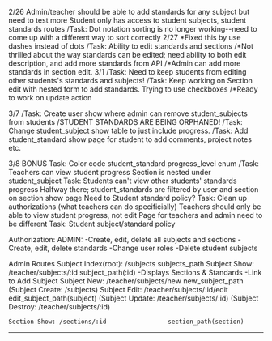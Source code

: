2/26
    Admin/teacher should be able to add standards for any subject but need to test more
    Student only has access to student subjects, student standards routes
        /Task: Dot notation sorting is no longer working--need to come up with a different way to sort correctly
2/27            *Fixed this by use dashes instead of dots
    /Task: Ability to edit standards and sections 
        /*Not thrilled about the way standards can be edited; need ability to both edit description, and add more standards from API
           /*Admin can add more standards in section edit.
3/1
    /Task: Need to keep students from editing other students's standards and subjects!
    /Task: Keep working on Section edit with nested form to add standards. Trying to use checkboxes
        /*Ready to work on update action 

3/7
    /Task: Create user show where admin can remove student_subjects from students
        /STUDENT STANDARDS ARE BEING ORPHANED!
    /Task: Change student_subject show table to just include progress.
        /Task: Add student_standard show page for student to add comments, project notes etc.

3/8
    BONUS Task: Color code student_standard progress_level enum
    /Task: Teachers can view student progress 
        Section is nested under student_subject
    Task: Students can't view other students' standards progress
        Halfway there; student_standards are filtered by user and section on section show page
        Need to Student standard policy?
    Task: Clean up authorizations (what teachers can do specificially)
        Teachers should only be able to view student progress, not edit
        Page for teachers and admin need to be different
    Task: Student subject/standard policy

Authorization:
    ADMIN: 
        -Create, edit, delete all subjects and sections
        -Create, edit, delete standards
        -Change user roles
        -Delete student subjects


Admin Routes
    Subject Index(root): /subjects              subjects_path
    Subject Show: /teacher/subjects/:id         subject_path(:id)
        -Displays Sections & Standards
        -Link to Add Subject
    Subject New: /teacher/subjects/new          new_subject_path
      (Subject Create: /subjects)
    Subject Edit: /teacher/subjects/:id/edit    edit_subject_path(subject)
      (Subject Update: /teacher/subjects/:id)
      (Subject Destroy: /teacher/subjects/:id)
    
    Section Show: /sections/:id                 section_path(section)

-----
